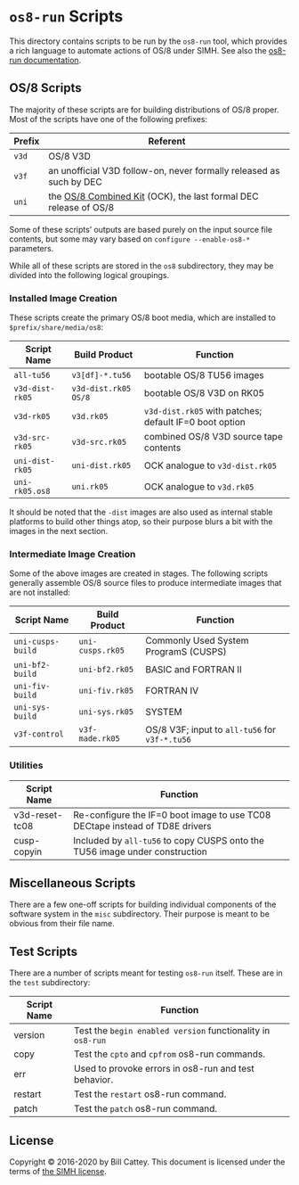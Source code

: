 # `os8-run` Scripts

This directory contains scripts to be run by the `os8-run` tool,
which provides a rich language to automate actions of OS/8
under SIMH.  See also the [os8-run documentation][os8-run-doc].


## OS/8 Scripts

The majority of these scripts are for building distributions of OS/8
proper. Most of the scripts have one of the following prefixes:

| Prefix | Referent
|--------|-----------
| `v3d`  | OS/8 V3D
| `v3f`  | an unofficial V3D follow-on, never formally released as such by DEC
| `uni`  | the [OS/8 Combined Kit][unidoc] (OCK), the last formal DEC release of OS/8

[unidoc]: /doc/trunk/src/os8/uni/README.md

Some of these scripts’ outputs are based purely on the input source file
contents, but some may vary based on `configure --enable-os8-*`
parameters.

While all of these scripts are stored in the `os8` subdirectory, they
may be divided into the following logical groupings.


### Installed Image Creation

These scripts create the primary OS/8 boot media, which are installed to
`$prefix/share/media/os8`:

| Script Name       | Build Product        | Function
|-------------------|----------------------|----------------------------
| `all-tu56`        | `v3[df]-*.tu56`      | bootable OS/8 TU56 images
| `v3d-dist-rk05`   | `v3d-dist.rk05 OS/8` | bootable OS/8 V3D on RK05
| `v3d-rk05`        | `v3d.rk05`           | `v3d-dist.rk05` with patches; default IF=0 boot option
| `v3d-src-rk05`    | `v3d-src.rk05`       | combined OS/8 V3D source tape contents
| `uni-dist-rk05`   | `uni-dist.rk05`      | OCK analogue to `v3d-dist.rk05`
| `uni-rk05.os8`    | `uni.rk05`           | OCK analogue to `v3d.rk05`

It should be noted that the `-dist` images are also used as internal
stable platforms to build other things atop, so their purpose blurs a
bit with the images in the next section.


### Intermediate Image Creation

Some of the above images are created in stages. The following scripts
generally assemble OS/8 source files to produce intermediate images that
are not installed:

| Script Name       | Build Product    | Function
|-------------------|------------------|------------------------
| `uni-cusps-build` | `uni-cusps.rk05` | Commonly Used System ProgramS (CUSPS)
| `uni-bf2-build`   | `uni-bf2.rk05`   | BASIC and FORTRAN II
| `uni-fiv-build`   | `uni-fiv.rk05`   | FORTRAN IV
| `uni-sys-build`   | `uni-sys.rk05`   | SYSTEM
| `v3f-control`     | `v3f-made.rk05`  | OS/8 V3F; input to `all-tu56` for `v3f-*.tu56`


### Utilities

| Script Name     | Function
|-----------------|-------------------------------------------
| v3d-reset-tc08  | Re-configure the IF=0 boot image to use TC08 DECtape instead of TD8E drivers
| cusp-copyin     | Included by `all-tu56` to copy CUSPS onto the TU56 image under construction


## Miscellaneous Scripts

There are a few one-off scripts for building individual components of
the software system in the `misc` subdirectory.  Their purpose is meant
to be obvious from their file name.


## Test Scripts

There are a number of scripts meant for testing `os8-run` itself. These
are in the `test` subdirectory:

| Script Name | Function
|-------------|-------------------------------------------
| version     | Test the `begin enabled version` functionality in `os8-run`
| copy        | Test the `cpto` and `cpfrom` os8-run commands.
| err         | Used to provoke errors in os8-run and test behavior.
| restart     | Test the `restart` os8-run command.
| patch       | Test the `patch` os8-run command.

[os8-run-doc]: /doc/trunk/doc/os8-run.md


## License

Copyright © 2016-2020 by Bill Cattey. This document is licensed under
the terms of [the SIMH license][sl].

[sl]:  https://tangentsoft.com/pidp8i/doc/trunk/SIMH-LICENSE.md
